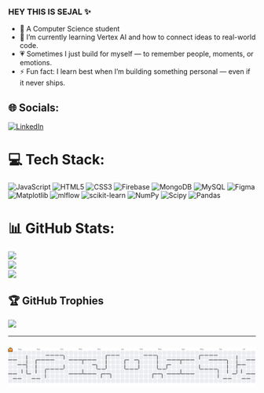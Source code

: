 ### HEY THIS IS SEJAL ✨

- 🧠 A Computer Science student
- 🌱 I’m currently learning Vertex AI and how to connect ideas to real-world code.
- 💗 Sometimes I just build for myself — to remember people, moments, or emotions.
- ⚡ Fun fact: I learn best when I’m building something personal — even if it never ships.

## 🌐 Socials:
[![LinkedIn](https://img.shields.io/badge/LinkedIn-%230077B5.svg?logo=linkedin&logoColor=white)](https://www.linkedin.com/in/sejal-naik-870937242/)

# 💻 Tech Stack:
![JavaScript](https://img.shields.io/badge/javascript-%23323330.svg?style=for-the-badge&logo=javascript&logoColor=%23F7DF1E) ![HTML5](https://img.shields.io/badge/html5-%23E34F26.svg?style=for-the-badge&logo=html5&logoColor=white) ![CSS3](https://img.shields.io/badge/css3-%231572B6.svg?style=for-the-badge&logo=css3&logoColor=white) ![Firebase](https://img.shields.io/badge/firebase-%23039BE5.svg?style=for-the-badge&logo=firebase) ![MongoDB](https://img.shields.io/badge/MongoDB-%234ea94b.svg?style=for-the-badge&logo=mongodb&logoColor=white) ![MySQL](https://img.shields.io/badge/mysql-4479A1.svg?style=for-the-badge&logo=mysql&logoColor=white) ![Figma](https://img.shields.io/badge/figma-%23F24E1E.svg?style=for-the-badge&logo=figma&logoColor=white) ![Matplotlib](https://img.shields.io/badge/Matplotlib-%23ffffff.svg?style=for-the-badge&logo=Matplotlib&logoColor=black) ![mlflow](https://img.shields.io/badge/mlflow-%23d9ead3.svg?style=for-the-badge&logo=numpy&logoColor=blue) ![scikit-learn](https://img.shields.io/badge/scikit--learn-%23F7931E.svg?style=for-the-badge&logo=scikit-learn&logoColor=white) ![NumPy](https://img.shields.io/badge/numpy-%23013243.svg?style=for-the-badge&logo=numpy&logoColor=white) ![Scipy](https://img.shields.io/badge/SciPy-%230C55A5.svg?style=for-the-badge&logo=scipy&logoColor=%white) ![Pandas](https://img.shields.io/badge/pandas-%23150458.svg?style=for-the-badge&logo=pandas&logoColor=white)
# 📊 GitHub Stats:
![](https://github-readme-stats.vercel.app/api?username=dragonmoth&theme=aura&hide_border=false&include_all_commits=false&count_private=false)<br/>
![](https://nirzak-streak-stats.vercel.app/?user=dragonmoth&theme=aura&hide_border=false)<br/>
![](https://github-readme-stats.vercel.app/api/top-langs/?username=dragonmoth&theme=aura&hide_border=false&include_all_commits=false&count_private=false&layout=compact)

## 🏆 GitHub Trophies
![](https://github-profile-trophy.vercel.app/?username=dragonmoth&theme=radical&no-frame=true&no-bg=true&margin-w=4)

---
###
<picture>
  <source media="(prefers-color-scheme: dark)" srcset="https://raw.githubusercontent.com/dragonmoth/dragonmoth/output/pacman-contribution-graph-dark.svg">
  <source media="(prefers-color-scheme: light)" srcset="https://raw.githubusercontent.com/dragonmoth/dragonmoth/output/pacman-contribution-graph.svg">
  <img alt="Pac-Man contribution graph" src="https://raw.githubusercontent.com/dragonmoth/dragonmoth/output/pacman-contribution-graph.svg">
</picture>



###



